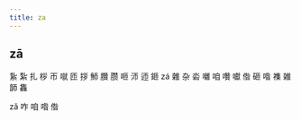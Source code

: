 ```yaml
---
title: za
---
```


## zā
紥
紮
扎
桚
帀
噈
匝
拶
魳
臢
臜
咂
沞
迊
鉔
zá
雜
杂
沯
囃
咱
囋
囐
偺
砸
喒
襍
雑
韴
雥






zǎ
咋
咱
喒
偺
